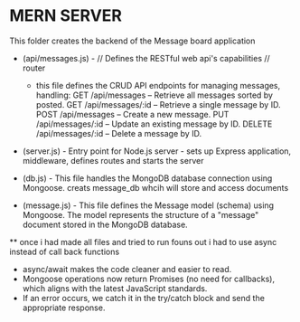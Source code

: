# MERN SERVER

This folder creates the backend of the Message board application


- (api/messages.js) - // Defines the RESTful web api's capabilities // router
    - this file defines the CRUD API endpoints for managing messages, handling:
        GET /api/messages – Retrieve all messages sorted by posted.
        GET /api/messages/:id – Retrieve a single message by ID.
        POST /api/messages – Create a new message.
        PUT /api/messages/:id – Update an existing message by ID.
        DELETE /api/messages/:id – Delete a message by ID.

- (server.js) - Entry point for Node.js server - sets up Express application, middleware, defines routes and starts the server

- (db.js) - This file handles the MongoDB database connection using Mongoose. creats message_db whcih will store and access documents

- (message.js) - This file defines the Message model (schema) using Mongoose. The model represents the structure of a "message" document stored in the MongoDB database.


** once i had made all files and tried to run founs out i had to use async instead of call back functions 
- async/await makes the code cleaner and easier to read.
- Mongoose operations now return Promises (no need for callbacks), which aligns with the latest JavaScript standards.
- If an error occurs, we catch it in the try/catch block and send the appropriate response.